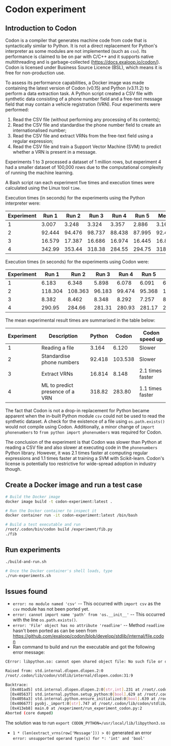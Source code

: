 # Codon experiment

## Introduction to Codon

Codon is a compiler that generates machine code from code that is syntactically similar to Python. It is not a direct replacement for Python's interpreter as some modules are not implemented (such as `csv`). Its performance is claimed to be on par with C/C++ and it supports native multithreading and is garbage-collected (https://docs.exaloop.io/codon/). Codon is licensed under Business Source Licence (BSL), which means it is free for non-production use.

To assess its performance capabilities, a Docker image was made containing the latest version of Codon (v0.15) and Python (v3.11.2) to perform a data extraction task. A Python script created a CSV file with synthetic data consisting of a phone number field and a free-text message field that may contain a vehicle registration (VRN). Four experiments were performed:

1. Read the CSV file (without performing any processing of its contents);
2. Read the CSV file and standardise the phone number field to create an internationalised number;
3. Read the CSV file and extract VRNs from the free-text field using a regular expression;
4. Read the CSV file and train a Support Vector Machine (SVM) to predict whether a VRN is present in a message.

Experiments 1 to 3 processed a dataset of 1 million rows, but experiment 4 had a smaller dataset of 100,000 rows due to the computational complexity of running the machine learning.

A Bash script ran each experiment five times and execution times were calculated using the Linux tool `time`.

Execution times (in seconds) for the experiments using the Python interpreter were:

| Experiment | Run 1  | Run 2  | Run 3  | Run 4  | Run 5  | Mean   |
| ---------- | ------ | ------ | ------ | ------ | ------ | ------ |
| 1          | 3.007  | 3.248  | 3.324  | 3.357  | 2.886  | 3.164  |
| 2          | 92.444 | 94.476 | 98.737 | 88.438 | 87.995 | 92.418 |
| 3          | 16.579 | 17.387 | 16.686 | 16.974 | 16.445 | 16.814 |
| 4          | 342.99 | 353.44 | 318.38 | 284.55 | 294.75 | 318.82 |

Execution times (in seconds) for the experiments using Codon were:

| Experiment | Run 1   | Run 2   | Run 3  | Run 4  | Run 5  | Mean    |
| ---------- | ------- | ------- | ------ | ------ | ------ | ------- |
| 1          | 6.183   | 6.348   | 5.898  | 6.078  | 6.091  | 6.120   |
| 2          | 118.304 | 108.363 | 96.183 | 99.474 | 95.368 | 103.538 |
| 3          | 8.382   | 8.462   | 8.348  | 8.292  | 7.257  | 8.148   |
| 4          | 290.95  | 284.66  | 281.31 | 280.93 | 281.17 | 283.80  |

The mean experimental result times are summarised in the table below:

| Experiment | Description                     | Python | Codon   | Codon speed up   |
| ---------- | ------------------------------- | ------ | ------- | ---------------- |
| 1          | Reading a file                  | 3.164  | 6.120   | Slower           |
| 2          | Standardise phone numbers       | 92.418 | 103.538 | Slower           |
| 3          | Extract VRNs                    | 16.814 | 8.148   | 2.1 times faster |
| 4          | ML to predict presence of a VRN | 318.82 | 283.80  | 1.1 times faster |

The fact that Codon is not a drop-in replacement for Python became apparent when the in-built Python module `csv` could not be used to read the synthetic dataset. A check for the existence of a file using `os.path.exists()` would not compile using Codon. Additionally, a minor change of `import phonenumbers` to `from python import phonenumbers` was required for Codon.

The conclusion of the experiment is that Codon was slower than Python at reading a CSV file and also slower at executing code in the `phonenumbers` Python library. However, it was 2.1 times faster at computing regular expressions and 1.1 times faster at training a SVM with Scikit-learn. Codon's license is potentially too restrictive for wide-spread adoption in industry though.

## Create a Docker image and run a test case

```bash
# Build the Docker image
docker image build -t codon-experiment:latest .

# Run the Docker container to inspect it
docker container run -it codon-experiment:latest /bin/bash

# Build a test executable and run
/root/.codon/bin/codon build /experiment/fib.py
./fib
```

## Run experiments

```bash
./build-and-run.sh

# Once the Docker container's shell loads, type
./run-experiments.sh
```

## Issues found

- `error: no module named 'csv'` -- This occurred with `import csv` as the `csv` module has not been ported yet.
- `error: cannot import name 'path' from 'os.__init__'` -- This occurred with the line `os.path.exists()`.
- `error: 'File' object has no attribute 'readline'` -- Method `readline` hasn't been ported as can be seen from https://github.com/exaloop/codon/blob/develop/stdlib/internal/file.codon
- Ran command to build and run the executable and got the following error message:

```bash
CError: libpython.so: cannot open shared object file: No such file or directory

Raised from: std.internal.dlopen.dlopen.2:0
/root/.codon/lib/codon/stdlib/internal/dlopen.codon:31:9

Backtrace:
  [0x401ad5] std.internal.dlopen.dlopen.2:0[str,int].231 at /root/.codon/lib/codon/stdlib/internal/dlopen.codon:31
  [0x405637] std.internal.python.setup_python:0[bool].629 at /root/.codon/lib/codon/stdlib/internal/python.codon
  [0x4056a3] std.internal.python.ensure_initialized:0[bool].639 at /root/.codon/lib/codon/stdlib/internal/python.codon:361
  [0x406677] pyobj._import:0[str].747 at /root/.codon/lib/codon/stdlib/internal/python.codon:360
  [0x413eb8] main.0 at /experiment/run_experiment_codon.py:2
Aborted (core dumped)
```

The solution was to run `export CODON_PYTHON=/usr/local/lib/libpython3.so`

- `1 * (len(extract_vrns(row['Message'])) > 0)` generated an error `error: unsupported operand type(s) for *: 'int' and 'bool'`

